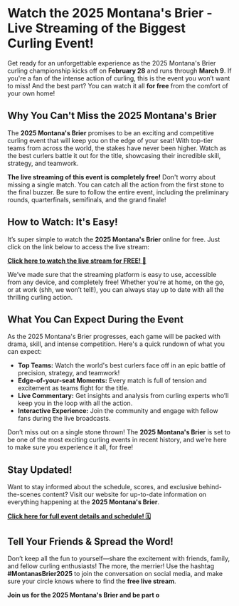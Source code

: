 # Watch the 2025 Montana's Brier - Live Streaming of the Biggest Curling Event!

Get ready for an unforgettable experience as the 2025 Montana's Brier curling championship kicks off on **February 28** and runs through **March 9**. If you're a fan of the intense action of curling, this is the event you won’t want to miss! And the best part? You can watch it all **for free** from the comfort of your own home!

## Why You Can't Miss the 2025 Montana's Brier

The **2025 Montana's Brier** promises to be an exciting and competitive curling event that will keep you on the edge of your seat! With top-tier teams from across the world, the stakes have never been higher. Watch as the best curlers battle it out for the title, showcasing their incredible skill, strategy, and teamwork.

**The live streaming of this event is completely free!** Don't worry about missing a single match. You can catch all the action from the first stone to the final buzzer. Be sure to follow the entire event, including the preliminary rounds, quarterfinals, semifinals, and the grand finale!

## How to Watch: It's Easy!

It’s super simple to watch the **2025 Montana's Brier** online for free. Just click on the link below to access the live stream:

[**Click here to watch the live stream for FREE! 🎥**](https://tinyurl.com/livestreamfreeo?st=2025montanasbrier&si=gh)

We’ve made sure that the streaming platform is easy to use, accessible from any device, and completely free! Whether you're at home, on the go, or at work (shh, we won’t tell!), you can always stay up to date with all the thrilling curling action.

## What You Can Expect During the Event

As the 2025 Montana's Brier progresses, each game will be packed with drama, skill, and intense competition. Here's a quick rundown of what you can expect:

- **Top Teams:** Watch the world's best curlers face off in an epic battle of precision, strategy, and teamwork!
- **Edge-of-your-seat Moments:** Every match is full of tension and excitement as teams fight for the title.
- **Live Commentary:** Get insights and analysis from curling experts who’ll keep you in the loop with all the action.
- **Interactive Experience:** Join the community and engage with fellow fans during the live broadcasts.

Don’t miss out on a single stone thrown! The **2025 Montana's Brier** is set to be one of the most exciting curling events in recent history, and we’re here to make sure you experience it all, for free!

## Stay Updated!

Want to stay informed about the schedule, scores, and exclusive behind-the-scenes content? Visit our website for up-to-date information on everything happening at the **2025 Montana's Brier**.

[**Click here for full event details and schedule! 🗓️**](https://tinyurl.com/livestreamfreeo?st=2025montanasbrier&si=gh)

## Tell Your Friends & Spread the Word!

Don’t keep all the fun to yourself—share the excitement with friends, family, and fellow curling enthusiasts! The more, the merrier! Use the hashtag **#MontanasBrier2025** to join the conversation on social media, and make sure your circle knows where to find the **free live stream**.

**Join us for the 2025 Montana's Brier and be part o**
